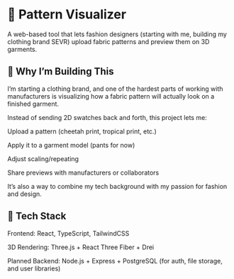 # 👖 Pattern Visualizer

A web-based tool that lets fashion designers (starting with me, building my clothing brand SEVR) upload fabric patterns and preview them on 3D garments.

## 🚀 Why I’m Building This

I’m starting a clothing brand, and one of the hardest parts of working with manufacturers is visualizing how a fabric pattern will actually look on a finished garment.

Instead of sending 2D swatches back and forth, this project lets me:

Upload a pattern (cheetah print, tropical print, etc.)

Apply it to a garment model (pants for now)

Adjust scaling/repeating

Share previews with manufacturers or collaborators

It’s also a way to combine my tech background with my passion for fashion and design.

## 🔧 Tech Stack

Frontend: React, TypeScript, TailwindCSS

3D Rendering: Three.js + React Three Fiber + Drei

Planned Backend: Node.js + Express + PostgreSQL (for auth, file storage, and user libraries)